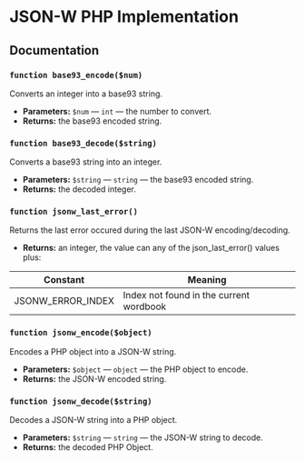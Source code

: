 # JSON-W PHP Implementation

## Documentation

### `function base93_encode($num)`

Converts an integer into a base93 string.

 * **Parameters:** `$num` — `int` — the number to convert.
 * **Returns:** the base93 encoded string.

### `function base93_decode($string)`

Converts a base93 string into an integer.

 * **Parameters:** `$string` — `string` — the base93 encoded string.
 * **Returns:** the decoded integer.

### `function jsonw_last_error()`

Returns the last error occured during the last JSON-W encoding/decoding.

 * **Returns:** an integer, the value can any of the json_last_error() values
 plus:

| Constant          | Meaning                                 |
| ----------------- | ----------------------------------------|
| JSONW_ERROR_INDEX | Index not found in the current wordbook |

### `function jsonw_encode($object)`

Encodes a PHP object into a JSON-W string.

 * **Parameters:** `$object` — `object` — the PHP object to encode.
 * **Returns:** the JSON-W encoded string.

### `function jsonw_decode($string)`

Decodes a JSON-W string into a PHP object.

 * **Parameters:** `$string` — `string` — the JSON-W string to decode.
 * **Returns:** the decoded PHP Object.
